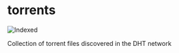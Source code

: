 torrents 
========
![Indexed](https://img.shields.io/badge/indexed-50695-blue)

Collection of torrent files discovered in the DHT network
